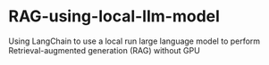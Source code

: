 # RAG-using-local-llm-model
Using LangChain to use a local run large language model to perform Retrieval-augmented generation (RAG) without GPU
